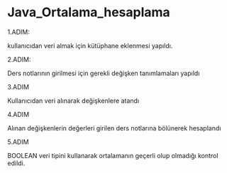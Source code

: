 # Java_Ortalama_hesaplama

1.ADIM: 

kullanıcıdan veri almak için kütüphane eklenmesi yapıldı.

2.ADIM:

Ders notlarının girilmesi için gerekli değişken tanımlamaları yapıldı 

3.ADIM

Kullanıcıdan veri alınarak değişkenlere atandı 

4.ADIM

Alınan değişkenlerin değerleri girilen ders notlarına bölünerek hesaplandı 

5.ADIM

BOOLEAN veri tipini kullanarak ortalamanın geçerli olup olmadığı kontrol edildi.

